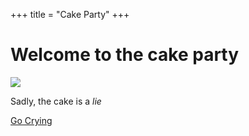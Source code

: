 +++
title = "Cake Party"
+++

# Welcome to the cake party

<img class="transparent no-hover" style="width: min(calc(var(--container-width) / 2), 100%)" src="https://i1.theportalwiki.net/img/0/0a/Portal_Cake.png"/>

Sadly, the cake is a _lie_

<div class="dialog-buttons">
  <a class="inline-button" href="../">Go Crying</a>
</div>

